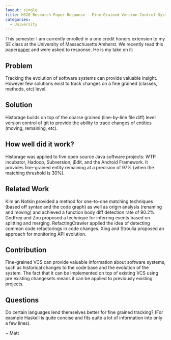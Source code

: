 ```yaml
---
layout: single
title: H320 Research Paper Response - Fine-Grained Version Control System for Java
categories:
  - University
---
```

This semester I am currently enrolled in a one credit honors extension to my SE class at the University of Massachusetts Amherst. We recently read this paper[paper](https://dl.acm.org/citation.cfm?id=2024463) and were asked to response.  He is my take on it:

## Problem
Tracking the evolution of software systems can provide valuable insight. However few solutions exist to track changes on a fine grained (classes, methods, etc) level.

## Solution
Historage builds on top of the coarse grained (line-by-line file diff) level version control of git to provide the ability to trace changes of entities (moving, remaining, etc).

## How well did it work?
Historage was applied to five open source Java software projects: WTP incubator, Hadoop, Subversion, jEdit, and the Android Framework.  It provides fine-grained entity remaining at a precision of 97% (when the matching threshold is 30%).

## Related Work
Kim an Notkin provided a method for one-to-one matching techniques (based off syntax and the code graph) as well as origin analysis (renaming and moving) and achieved a function body diff detection rate of 90.2%.  Godfrey and Zou proposed a technique for inferring events based on splitting and merging.  RefactingCrawler applied the idea of detecting common code refactorings in code changes.  Xing and Stroulia proposed an approach for monitoring API evolution.

## Contribution
Fine-grained VCS can provide valuable information about software systems, such as historical changes to the code base and the evolution of the system. The fact that it can be implemented on top of existing VCS using pre existing changesets means it can be applied to previously existing projects.

## Questions
Do certain languages lend themselves better for fine grained tracking? (For example Haskell is quite concise and fits quite a lot of information into only a few lines).

~ Matt
